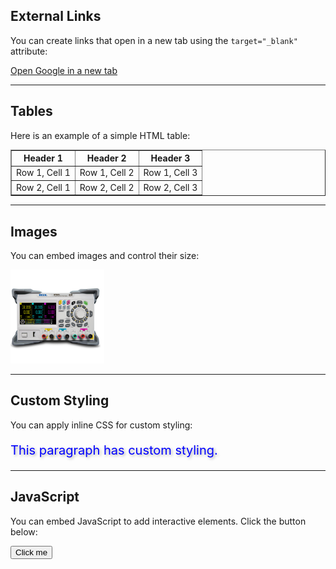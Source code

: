 <!-- In this page we'll use direct HTML -->

<h2>External Links</h2>
<p>You can create links that open in a new tab using the <code>target="_blank"</code> attribute:</p>
<a href="https://www.google.com" target="_blank">Open Google in a new tab</a>

<hr>

<h2>Tables</h2>
<p>Here is an example of a simple HTML table:</p>
<table border="1" style="width:100%; text-align:center;">
  <tr>
    <th>Header 1</th>
    <th>Header 2</th>
    <th>Header 3</th>
  </tr>
  <tr>
    <td>Row 1, Cell 1</td>
    <td>Row 1, Cell 2</td>
    <td>Row 1, Cell 3</td>
  </tr>
  <tr>
    <td>Row 2, Cell 1</td>
    <td>Row 2, Cell 2</td>
    <td>Row 2, Cell 3</td>
  </tr>
</table>

<hr>

<h2>Images</h2>
<p>You can embed images and control their size:</p>
<img src="assets/dummy_image.png" alt="Dummy Image" width="150">

<hr>

<h2>Custom Styling</h2>
<p>You can apply inline CSS for custom styling:</p>
<p style="color:blue; font-size:20px; text-shadow: 2px 2px 4px #aaa;">This paragraph has custom styling.</p>

<hr>

<h2>JavaScript</h2>
<p>You can embed JavaScript to add interactive elements. Click the button below:</p>
<button onclick="showAlert()">Click me</button>
<script>
function showAlert() {
  alert("Hello from embedded JavaScript!");
}
</script>

